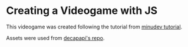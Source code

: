 # Creating a Videogame with JS
This videogame was created following the tutorial from [minudev tutorial](https://github.com/midudev/super-midu-bros).

Assets were used from [decapapi's repo](https://github.com/decapapi/Super-Mario-Phaser).